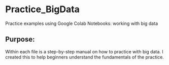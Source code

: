 # Practice_BigData
Practice examples using Google Colab Notebooks: working with big data
## Purpose: 
Within each file is a step-by-step manual on how to practice with big data. I created this to help beginners understand the fundamentals of the practice. 
